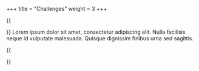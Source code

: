 +++
title = "Challenges"
weight = 3
+++

{{<section title="XXXXXXXXX" >}}
Lorem ipsum dolor sit amet, consectetur adipiscing elit. Nulla facilisis neque id vulputate malesuada. Quisque dignissim finibus urna sed sagittis.

{{</section>}}
